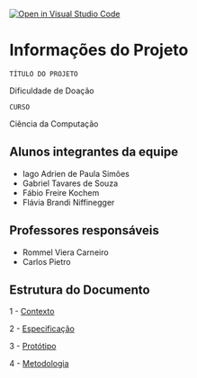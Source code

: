 [![Open in Visual Studio Code](https://classroom.github.com/assets/open-in-vscode-c66648af7eb3fe8bc4f294546bfd86ef473780cde1dea487d3c4ff354943c9ae.svg)](https://classroom.github.com/online_ide?assignment_repo_id=7552766&assignment_repo_type=AssignmentRepo)
# Informações do Projeto
`TÍTULO DO PROJETO`  

Dificuldade de Doação

`CURSO` 

Ciência da Computação

## Alunos integrantes da equipe

* Iago Adrien de Paula Simões
* Gabriel Tavares de Souza
* Fábio Freire Kochem
* Flávia Brandi Niffinegger

## Professores responsáveis

* Rommel Viera Carneiro
* Carlos Pietro

## Estrutura do Documento
1 - [Contexto](Contexto.md)

2 - [Especificação](Especificação.md)

3 - [Protótipo](Protótipo.md)

4 - [Metodologia](Metodologia.md)

